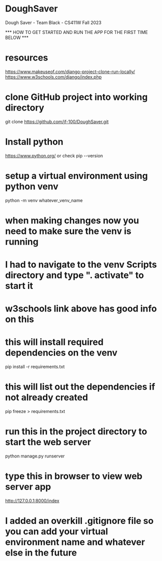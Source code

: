 # DoughSaver
Dough Saver - Team Black - CS411W Fall 2023

*** HOW TO GET STARTED AND RUN THE APP FOR THE FIRST TIME BELOW ***

# resources
https://www.makeuseof.com/django-project-clone-run-locally/
https://www.w3schools.com/django/index.php

# clone GitHub project into working directory
git clone https://github.com/jf-100/DoughSaver.git

# Install python 
https://www.python.org/ or check pip --version

# setup a virtual environment using python venv
python -m venv whatever_venv_name

# when making changes now you need to make sure the venv is running
# I had to navigate to the venv Scripts directory and type ". activate" to start it 
# w3schools link above has good info on this

# this will install required dependencies on the venv
pip install -r requirements.txt

# this will list out the dependencies if not already created
pip freeze > requirements.txt

# run this in the project directory to start the web server
python manage.py runserver

# type this in browser to view web server app
http://127.0.0.1:8000/index

# I added an overkill .gitignore file so you can add your virtual environment name and whatever else in the future
